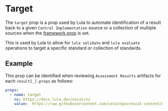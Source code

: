 # Target

The `target` prop is a prop used by Lula to automate identification of a result back to a given `Control Implementation` source or a collection of multiple sources when the [framework prop](./framework.md) is set. 

This is used by Lula to allow for `lula validate` and `lula evaluate` operations to target a specific standard or collection of standards.

## Example

This prop can be identified when reviewing `Assessment Results` artifacts for each `result[_].props` as follows:

```yaml
props:
  - name: target
    ns: https://docs.lula.dev/oscal/ns
    value:  https://raw.githubusercontent.com/usnistgov/oscal-content/main/nist.gov/SP800-53/rev5/yaml/NIST_SP-800-53_rev5_HIGH-baseline-resolved-profile_catalog.yaml
```

